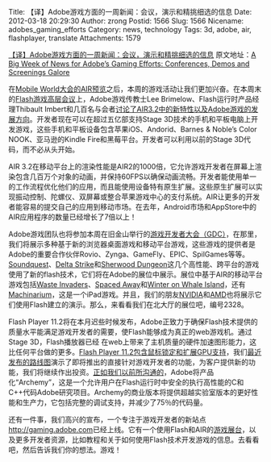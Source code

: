 Title: 【译】Adobe游戏方面的一周新闻：会议，演示和精挑细选的信息
Date: 2012-03-18 20:29:30
Author: zrong
Postid: 1566
Slug: 1566
Nicename: adobes_gaming_efforts
Category: news, technology
Tags: 3d, adobe, air, flashplayer, translate
Attachments: 1579

[【译】Adobe游戏方面的一周新闻：会议，演示和精挑细选的信息](http://zengrong.net/post/1566.htm)
原文地址：[A Big Week of News for Adobe’s Gaming Efforts: Conferences, Demos and Screenings Galore](http://blogs.adobe.com/digitalmedia/2012/03/a-big-week-of-news-for-adobes-gaming-efforts-conferences-demos-and-screenings-galore/)


在[Mobile World大会的AIR预览](https://blogs.adobe.com/digitalmedia/2012/02/mobile-gaming-gets-a-performance-boost-adobe-air-3-2-with-2d-and-3d-hardware-acceleration-announced/)之后，本周的游戏活动让我们更加兴奋。在本周末的[Flash游戏高层会议](http://www.flashgamingsummit.com/)上，Adobe游戏传教士Lee Brimelow、Flash运行时产品经理Thibault Imbert和几百名与会者[讨论了AIR3.2中的新特性以及Adobe游戏的发展方向](http://partners-ar.adobeconnect.com/p84glz9113f/)。开发者现在可以在超过五亿部支持Stage 3D技术的手机和平板电脑上开发游戏，这些手机和平板设备包含苹果iOS、Andorid、Barnes & Noble’s Color NOOK、亚马逊的Kindle Fire和黑莓平台。开发者可以利用以前的Stage 3D代码，而不必从头开始。

AIR 3.2在移动平台上的渲染性能是AIR2的1000倍，它允许游戏开发者在屏幕上渲染包含几百万个对象的动画，并保持60FPS以确保动画流畅。开发者能使用单一的工作流程优化他们的应用，而且能使用设备特有原生扩展。这些原生扩展可以实现振动控制、陀螺仪、双屏幕或整合苹果游戏中心的支付系统。AIR让更多的开发者能容易的提交自己的应用到移动市场。在去年，Android市场和AppStore中的AIR应用程序的数量已经增长了7倍以上！

Adobe游戏团队也将参加本周在旧金山举行的[游戏开发者大会（GDC）](http://gdconf.com/)，在那里，我们将展示多种基于新的浏览器桌面游戏和移动平台游戏，这些游戏的提供者是Adobe的重要合作伙伴Rovio、Zynga、GameFly、EPIC、SpilGames等等。[Soundquest](http://www.youtube.com/watch?v=H2ApW_YZZo8)、[Delta Strike](http://www.youtube.com/user/Pro3Games?feature=mhee#p/a/u/0/prVUqbgKh0w)和[Sherwood Dungeon](http://www.maidmarian.com/sherwoodalpha.html)这几个高性能、跨平台的游戏使用了新的flash技术，它们将在Adobe的展位中展示。展位中基于AIR的移动平台游戏包括[Waste Invaders](http://vimeo.com/37725174)、[Spaced Away](http://spacedaway.com/)和[Winter on Whale Island](http://v.youku.com/v_show/id_XMzU3MjczOTI0.html)，还有[Machinarium](https://blogs.adobe.com/digitalmedia/2011/09/flash-based-machinarium-game-is-now-1-ipad-app-delivered-using-adobe-air/)，这是一个iPad游戏。并且，我们的朋友[NVIDIA](http://www.nvidia.com/page/home.html)和[AMD](http://blogs.amd.com/fusion/2012/02/27/adobe-flash-player-11-2-is-coming-see-how-amd-technology-can-make-it-fly/)也将展示它们使用Flash建立的演示。那么，来看看我们在北大厅的展位吧，编号2328。

Flash Player 11.2将在本月迟些时候发布，Adobe正致力于确保Flash技术提供的质量水平能满足游戏开发者的需要，使Flash能够成为真正的web游戏机。通过Stage 3D，Flash播放器已经 在web上带来了主机质量的硬件加速图形能力，这比任何平台做的更多。[Flash Player 11.2包含鼠标锁定和扩展GPU支持](http://tv.adobe.com/watch/adc-presents/introducing-flash-player-112/)，我们[最近发布的路线图](http://www.adobe.com/devnet/flashplatform/whitepapers/roadmap.html)演示了即将推出的直接针对游戏开发者的功能，为客户提供新的功能，我们将继续作出投资。[正如我们以前所沟通的](http://blogs.adobe.com/flashplayer/2011/09/updates-from-the-lab.html)，Adobe将产品化“Archemy”，这是一个允许用户在Flash运行时中安全的执行高性能的C和C++代码Adobe研究项目。Archemy的商业版本将提供超越实验室版本的更好性能和生产力，它包括完整的调试支持，并减少了75％的代码量。

还有一件事，我们高兴的宣布，一个专注于游戏开发者的新站点<http://gaming.adobe.com>已经上线。它有一个使用Flash和AIR的[游戏展台](http://gaming.adobe.com/showcase/)，以及更多开发者资源，比如教程和关于如何使用Flash技术开发游戏的信息。去看看吧，然后告诉我们你的想法。游戏！
